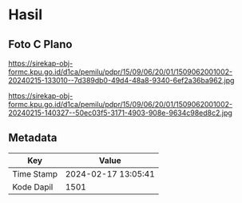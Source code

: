 # Hasil

## Foto C Plano

https://sirekap-obj-formc.kpu.go.id/d1ca/pemilu/pdpr/15/09/06/20/01/1509062001002-20240215-133010--7d389db0-49d4-48a8-9340-6ef2a36ba962.jpg

https://sirekap-obj-formc.kpu.go.id/d1ca/pemilu/pdpr/15/09/06/20/01/1509062001002-20240215-140327--50ec03f5-3171-4903-908e-9634c98ed8c2.jpg


## Metadata

| Key        | Value               |
| ---------- | ------------------- |
| Time Stamp | 2024-02-17 13:05:41 |
| Kode Dapil | 1501                |



